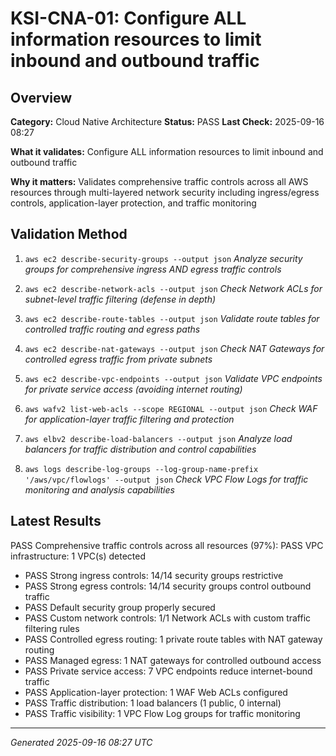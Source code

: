# KSI-CNA-01: Configure ALL information resources to limit inbound and outbound traffic

## Overview

**Category:** Cloud Native Architecture
**Status:** PASS
**Last Check:** 2025-09-16 08:27

**What it validates:** Configure ALL information resources to limit inbound and outbound traffic

**Why it matters:** Validates comprehensive traffic controls across all AWS resources through multi-layered network security including ingress/egress controls, application-layer protection, and traffic monitoring

## Validation Method

1. `aws ec2 describe-security-groups --output json`
   *Analyze security groups for comprehensive ingress AND egress traffic controls*

2. `aws ec2 describe-network-acls --output json`
   *Check Network ACLs for subnet-level traffic filtering (defense in depth)*

3. `aws ec2 describe-route-tables --output json`
   *Validate route tables for controlled traffic routing and egress paths*

4. `aws ec2 describe-nat-gateways --output json`
   *Check NAT Gateways for controlled egress traffic from private subnets*

5. `aws ec2 describe-vpc-endpoints --output json`
   *Validate VPC endpoints for private service access (avoiding internet routing)*

6. `aws wafv2 list-web-acls --scope REGIONAL --output json`
   *Check WAF for application-layer traffic filtering and protection*

7. `aws elbv2 describe-load-balancers --output json`
   *Analyze load balancers for traffic distribution and control capabilities*

8. `aws logs describe-log-groups --log-group-name-prefix '/aws/vpc/flowlogs' --output json`
   *Check VPC Flow Logs for traffic monitoring and analysis capabilities*

## Latest Results

PASS Comprehensive traffic controls across all resources (97%): PASS VPC infrastructure: 1 VPC(s) detected
- PASS Strong ingress controls: 14/14 security groups restrictive
- PASS Strong egress controls: 14/14 security groups control outbound traffic
- PASS Default security group properly secured
- PASS Custom network controls: 1/1 Network ACLs with custom traffic filtering rules
- PASS Controlled egress routing: 1 private route tables with NAT gateway routing
- PASS Managed egress: 1 NAT gateways for controlled outbound access
- PASS Private service access: 7 VPC endpoints reduce internet-bound traffic
- PASS Application-layer protection: 1 WAF Web ACLs configured
- PASS Traffic distribution: 1 load balancers (1 public, 0 internal)
- PASS Traffic visibility: 1 VPC Flow Log groups for traffic monitoring

---
*Generated 2025-09-16 08:27 UTC*